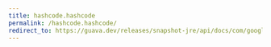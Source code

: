 ```yaml
---
title: hashcode.hashcode
permalink: /hashcode.hashcode/
redirect_to: https://guava.dev/releases/snapshot-jre/api/docs/com/google/common/hash/HashCode.html#hashCode--
---
```

